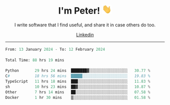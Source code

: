 <h1 align="center">I'm Peter! <img src="https://raw.githubusercontent.com/peterrauscher/peterrauscher/master/wave.gif" width="30px" height="30px" /></h1>
<p align="center">I write software that I find useful, and share it in case others do too.</p>
<p align="center">
  <a href="https://www.linkedin.com/in/peter-rauscher">Linkedin</a>
</p>
<hr/>
<!--START_SECTION:waka-->

```python
From: 13 January 2024 - To: 12 February 2024

Total Time: 88 hrs 19 mins

Python       29 hrs 24 mins  ███████▓░░░░░░░░░░░░░░░░░   30.77 %
C#           18 hrs 56 mins  █████░░░░░░░░░░░░░░░░░░░░   19.83 %
TypeScript   11 hrs 18 mins  ███░░░░░░░░░░░░░░░░░░░░░░   11.83 %
sh           10 hrs 23 mins  ██▓░░░░░░░░░░░░░░░░░░░░░░   10.87 %
Other        7 hrs 14 mins   ██░░░░░░░░░░░░░░░░░░░░░░░   07.58 %
Docker       1 hr 30 mins    ▒░░░░░░░░░░░░░░░░░░░░░░░░   01.58 %
```

<!--END_SECTION:waka-->
